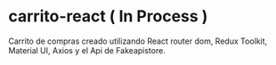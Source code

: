 # carrito-react ( In Process ) 
Carrito de compras creado utilizando React router dom, Redux Toolkit, Material UI, Axios y el Api de Fakeapistore.

